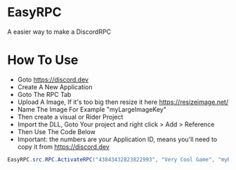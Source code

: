 # EasyRPC
A easier way to make a DiscordRPC


# How To Use
* Goto https://discord.dev
* Create A New Application
* Goto The RPC Tab
* Upload A Image, If it's too big then resize it here https://resizeimage.net/
* Name The Image For Example "myLargeImageKey"
* Then create a visual or Rider Project
* Import the DLL, Goto Your project and right click > Add > Reference
* Then Use The Code Below
* Important: the numbers are your Application ID, means you'll need to copy it from https://discord.dev
```cs
EasyRPC.src.RPC.ActivateRPC("43843432823822993", "Very Cool Game", "myButton", "https://supercoolbutton.site", "Playing Skywars", "myLargeImageKey", "MyLargeImageText");
```
